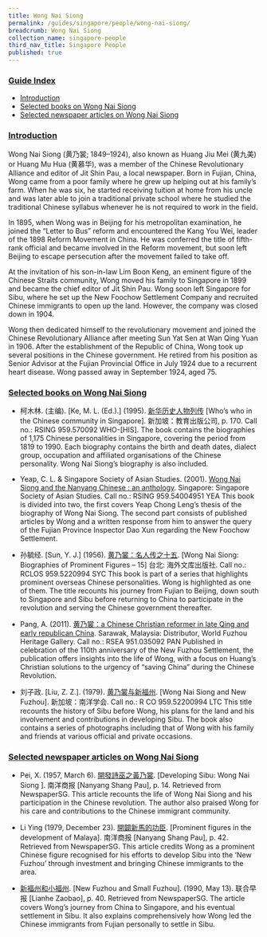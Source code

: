 ```yaml
---
title: Wong Nai Siong
permalink: /guides/singapore/people/wong-nai-siong/
breadcrumb: Wong Nai Siong
collection_name: singapore-people
third_nav_title: Singapore People
published: true
---
```


### <u>Guide Index</u>

* [Introduction](#introduction)
* [Selected books on Wong Nai Siong](#selected-books-on-wong-nai-siong)
* [Selected newspaper articles on Wong Nai Siong](#selected-newspaper-articles-on-wong-nai-siong)

### <u>Introduction</u>

Wong Nai Siong (黄乃裳; 1849–1924), also known as Huang Jiu Mei (黄九美) or Huang Mu Hua (黄慕华), was a member of the Chinese Revolutionary Alliance and editor of Jit Shin Pau, a local newspaper. Born in Fujian, China, Wong came from a poor family where he grew up helping out at his family’s farm. When he was six, he started receiving tuition at home from his uncle and was later able to join a traditional private school where he studied the traditional Chinese syllabus whenever he is not required to work in the field.

In 1895, when Wong was in Beijing for his metropolitan examination, he joined the “Letter to Bus” reform and encountered the Kang You Wei, leader of the 1898 Reform Movement in China. He was conferred the title of fifth-rank official and became involved in the Reform movement, but soon left Beijing to escape persecution after the movement failed to take off.

At the invitation of his son-in-law Lim Boon Keng, an eminent figure of the Chinese Straits community, Wong moved his family to Singapore in 1899 and became the chief editor of Jit Shin Pau. Wong soon left Singapore for Sibu, where he set up the New Foochow Settlement Company and recruited Chinese immigrants to open up the land. However, the company was closed down in 1904.

Wong then dedicated himself to the revolutionary movement and joined the Chinese Revolutionary Alliance after meeting Sun Yat Sen at Wan Qing Yuan in 1906. After the establishment of the Republic of China, Wong took up several positions in the Chinese government. He retired from his position as Senior Advisor at the Fujian Provincial Office in July 1924 due to a recurrent heart disease. Wong passed away in September 1924, aged 75.


### <u>Selected books on Wong Nai Siong</u>

* 柯木林. (主编). [Ke, M. L. (Ed.).] (1995). [新华历史人物列传](http://eservice.nlb.gov.sg/item_holding_s.aspx?bid=85400628) [Who’s who in the Chinese community in Singapore]. 新加坡：教育出版公司, p. 170.
Call no.: RSING 959.570092 WHO-\[HIS\].
The book contains the biographies of 1,175 Chinese personalities in Singapore, covering the period from 1819 to 1990. Each biography contains the birth and death dates, dialect group, occupation and affiliated organisations of the Chinese personality. Wong Nai Siong’s biography is also included.


* Yeap, C. L. & Singapore Society of Asian Studies. (2001). [Wong Nai Siong and the Nanyang Chinese : an anthology](http://eservice.nlb.gov.sg/item_holding_s.aspx?bid=10390564). Singapore: Singapore Society of Asian Studies.
Call no.: RSING 959.54004951 YEA
This book is divided into two, the first covers Yeap Chong Leng’s thesis of the biography of Wong Nai Siong. The second part consists of published articles by Wong and a written response from him to answer the query of the Fujian Province Inspector Dao Xun regarding the New Foochow Settlement.


* 孙毓经. [Sun, Y. J.] (1956). [黄乃裳：名人传之十五](http://eservice.nlb.gov.sg/item_holding_s.aspx?bid=84548371). [Wong Nai Siong: Biographies of Prominent Figures – 15] 台北: 海外文库出版社.
Call no.: RCLOS 959.5220994 SYC
This book is part of a series that highlights prominent overseas Chinese personalities. Wong is highlighted as one of them. The title recounts his journey from Fujian to Beijing, down south to Singapore and Sibu before returning to China to participate in the revolution and serving the Chinese government thereafter.


* Pang, A. (2011). [黄乃裳：a Chinese Christian reformer in late Qing and early republican China](http://eservice.nlb.gov.sg/item_holding_s.aspx?bid=202737438). Sarawak, Malaysia: Distributor, World Fuzhou Heritage Gallery.
Call no.: RSEA 951.035092 PAN
Published in celebration of the 110th anniversary of the New Fuzhou Settlement, the publication offers insights into the life of Wong, with a focus on Huang’s Christian solutions to the urgency of “saving China” during the Chinese Revolution.


* 刘子政. [Liu, Z. Z.]. (1979). [黄乃裳与新福州](http://eservice.nlb.gov.sg/item_holding_s.aspx?bid=84450413). [Wong Nai Siong and New Fuzhou]. 新加坡：南洋学会.
Call no.: R CO 959.52200994 LTC
This title recounts the history of Sibu before Wong, his plans for the land and his involvement and contributions in developing Sibu. The book also contains a series of photographs including that of Wong with his family and friends at various official and private occasions.

### <u>Selected newspaper articles on Wong Nai Siong</u>

* Pei, X. (1957, March 6). [開發詩巫之黃乃裳](http://eresources.nlb.gov.sg/newspapers/Digitised/Article/nysp19570306-1.2.39.5). [Developing Sibu: Wong Nai Siong ]. 南洋商报 [Nanyang Shang Pau], p. 14. Retrieved from NewspaperSG.
This article recounts the life of Wong Nai Siong and his participation in the Chinese revolution. The author also praised Wong for his care and contributions to the Chinese immigrant community.


* Li Ying (1979, December 23). [開闢新馬的功臣](http://eresources.nlb.gov.sg/newspapers/Digitised/Article/nysp19791223-1.2.70.2.1). [Prominent figures in the development of Malaya]. 南洋商报 [Nanyang Shang Pau], p. 42. Retrieved from NewspaperSG.
This article credits Wong as a prominent Chinese figure recognised for his efforts to develop Sibu into the ‘New Fuzhou’ through investment and bringing Chinese immigrants to the area.


* [新福州和小福州](http://eresources.nlb.gov.sg/newspapers/Digitised/Article/lhzb19900513-1.2.64.2.1). [New Fuzhou and Small Fuzhou]. (1990, May 13). 联合早报 [Lianhe Zaobao], p. 40. Retrieved from NewspaperSG.
The article covers Wong’s journey from China to Singapore, and his eventual settlement in Sibu. It also explains comprehensively how Wong led the Chinese immigrants from Fujian personally to settle in Sibu.